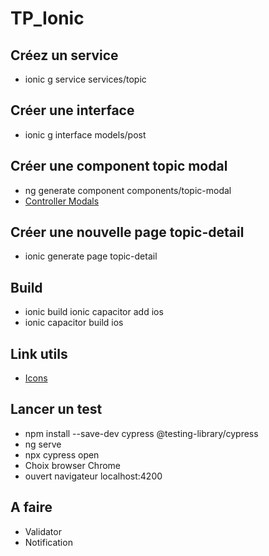 # TP_Ionic #

## Créez un service ##
-  ionic g service services/topic

## Créer une interface ##
-  ionic g interface models/post 

## Créer une component topic modal ##
- ng generate component components/topic-modal
- [Controller Modals](https://ionicframework.com/docs/api/modal#controller-modals)

## Créer une nouvelle page topic-detail ##
- ionic generate page topic-detail

## Build ##
- ionic build ionic capacitor add ios
- ionic capacitor build ios

## Link utils ##
- [Icons](https://ionic.io/ionicons?_gl=1*1l3uj4i*_ga*MTk2NTIyNzk5LjE3MDYxMDExOTM.*_ga_REH9TJF6KF*MTcwNjQ3ODk2OC42LjEuMTcwNjQ3OTE5NC4wLjAuMA..)

## Lancer un test ##
- npm install --save-dev cypress @testing-library/cypress
- ng serve
- npx cypress open
- Choix browser Chrome
- ouvert navigateur localhost:4200

## A faire ##
- Validator
- Notification
